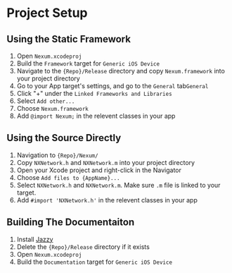 #  Project Setup

## Using the Static Framework

1. Open `Nexum.xcodeproj`
2. Build the  `Framework` target for  `Generic iOS Device`
3. Navigate to the `{Repo}/Release` directory and copy `Nexum.framework` into your project directory
4. Go to your App target's settings, and go to the `General` tab`General`
5. Click "+" under the `Linked Frameworks and Libraries`
6. Select `Add other...`
7. Choose `Nexum.framework`
8. Add `@import Nexum;` in the relevent classes in your app

## Using the Source Directly

1. Navigation to `{Repo}/Nexum/`
2. Copy `NXNetwork.h` and `NXNetwork.m` into your project directory
3. Open your Xcode project and right-click in the Navigator
4. Choose `Add files to {AppName}...`
5. Select `NXNetwork.h` and `NXNetwork.m`. Make sure `.m` file is linked to your target.
6. Add `#import 'NXNetwork.h'` in the relevent classes in your app

## Building The Documentaiton

1. Install [Jazzy](https://github.com/realm/jazzy)
2. Delete the `{Repo}/Release` directory if it exists
3. Open `Nexum.xcodeproj`
4. Build the  `Documentation` target for  `Generic iOS Device`
